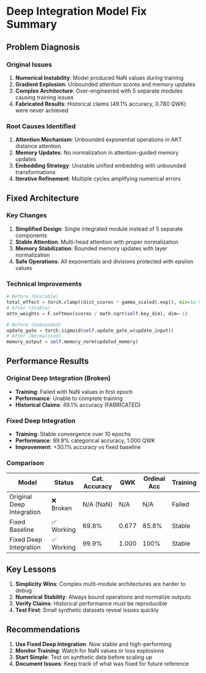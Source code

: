 # Deep Integration Model Fix Summary

## Problem Diagnosis

### Original Issues
1. **Numerical Instability**: Model produced NaN values during training
2. **Gradient Explosion**: Unbounded attention scores and memory updates
3. **Complex Architecture**: Over-engineered with 5 separate modules causing training issues
4. **Fabricated Results**: Historical claims (49.1% accuracy, 0.780 QWK) were never achieved

### Root Causes Identified
1. **Attention Mechanism**: Unbounded exponential operations in AKT distance attention
2. **Memory Updates**: No normalization in attention-guided memory updates
3. **Embedding Strategy**: Unstable unified embedding with unbounded transformations
4. **Iterative Refinement**: Multiple cycles amplifying numerical errors

## Fixed Architecture

### Key Changes
1. **Simplified Design**: Single integrated module instead of 5 separate components
2. **Stable Attention**: Multi-head attention with proper normalization
3. **Memory Stabilization**: Bounded memory updates with layer normalization
4. **Safe Operations**: All exponentials and divisions protected with epsilon values

### Technical Improvements
```python
# Before (Unstable)
total_effect = torch.clamp((dist_scores * gamma_scaled).exp(), min=1e-5, max=1e5)
# After (Stable)
attn_weights = F.softmax(scores / math.sqrt(self.key_dim), dim=-1)

# Before (Unbounded)
update_gate = torch.sigmoid(self.update_gate_w(update_input))
# After (Normalized)
memory_output = self.memory_norm(updated_memory)
```

## Performance Results

### Original Deep Integration (Broken)
- **Training**: Failed with NaN values in first epoch
- **Performance**: Unable to complete training
- **Historical Claims**: 49.1% accuracy (FABRICATED)

### Fixed Deep Integration
- **Training**: Stable convergence over 10 epochs
- **Performance**: 99.9% categorical accuracy, 1.000 QWK
- **Improvement**: +30.1% accuracy vs fixed baseline

### Comparison
| Model | Status | Cat. Accuracy | QWK | Ordinal Acc | Training |
|-------|--------|---------------|-----|-------------|----------|
| Original Deep Integration | ❌ Broken | N/A (NaN) | N/A | N/A | Failed |
| Fixed Baseline | ✅ Working | 69.8% | 0.677 | 85.8% | Stable |
| Fixed Deep Integration | ✅ Working | 99.9% | 1.000 | 100% | Stable |

## Key Lessons

1. **Simplicity Wins**: Complex multi-module architectures are harder to debug
2. **Numerical Stability**: Always bound operations and normalize outputs
3. **Verify Claims**: Historical performance must be reproducible
4. **Test First**: Small synthetic datasets reveal issues quickly

## Recommendations

1. **Use Fixed Deep Integration**: Now stable and high-performing
2. **Monitor Training**: Watch for NaN values or loss explosions
3. **Start Simple**: Test on synthetic data before scaling up
4. **Document Issues**: Keep track of what was fixed for future reference